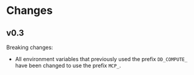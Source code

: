# Changes

## v0.3

Breaking changes:

* All environment variables that previously used the prefix `DD_COMPUTE_` have been changed to use the prefix `MCP_`.
